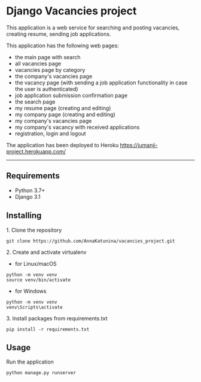 # Django Vacancies project

This application is a web service for searching and posting vacancies,
creating resume, sending job applications.

This application has the following web pages:
- the main page with search
- all vacancies page
- vacancies page by category
- the company's vacancies page
- the vacancy page (with sending a job application functionality in case the user is authenticated)
- job application submission confirmation page
- the search page
- my resume page (creating and editing)
- my company page (creating and editing)
- my company's vacancies page
- my company's vacancy with received applications
- registration, login and logout

The application has been deployed to Heroku
https://jumanji-project.herokuapp.com/

____
## Requirements

- Python 3.7+
- Django 3.1

## Installing

1\. Clone the repository
```
git clone https://github.com/AnnaKatunina/vacancies_project.git
```
2\. Create and activate virtualenv
- for Linux/macOS
```
python -m venv venv
source venv/bin/activate
```
- for Windows
```
python -m venv venv
venv\Scripts\activate
```
3\. Install packages from requirements.txt
```
pip install -r requirements.txt
```
## Usage

Run the application
```
python manage.py runserver
```